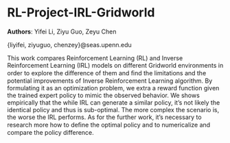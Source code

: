 # RL-Project-IRL-Gridworld

**Authors**: Yifei Li, Ziyu Guo, Zeyu Chen

{liyifei, ziyuguo, chenzey}@seas.upenn.edu

This work compares Reinforcement Learning (RL) and Inverse Reinforcement Learning (IRL) models on different Gridworld environments in order to explore the difference of them and ﬁnd the limitations and the potential improvements of Inverse Reinforcement Learning algorithm. By formulating it as an optimization problem, we extra a reward function given the trained expert policy to mimic the observed behavior. We shows empirically that the while IRL can generate a similar policy, it’s not likely the identical policy and thus is sub-optimal. The more complex the scenario is, the worse the IRL performs. As for the further work, it’s necessary to research more how to deﬁne the optimal policy and to numericalize and compare the policy difference.

